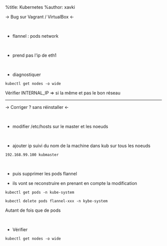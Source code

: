 %title: Kubernetes 
%author: xavki


-> Bug sur Vagrant / VirtualBox <-

<br>

* flannel : pods network

<br>

* prend pas l'ip de eth1

<br>

* diagnostiquer

```
kubectl get nodes -o wide
```

Vérifier INTERNAL_IP => si la même et pas le bon réseau


------------------------------------------------------------

-> Corriger ? sans réinstaller <-


<br>

* modifier /etc/hosts sur le master et les noeuds

<br>

* ajouter ip suivi du nom de la machine dans kub
sur tous les noeuds

```
192.168.99.100 kubmaster
```

<br>

* puis supprimer les pods flannel

* ils vont se reconstruire en prenant en compte la modification

```
kubectl get pods -n kube-system

kubectl delete pods flannel-xxx -n kybe-system
```
Autant de fois que de pods

<br>

* Vérifier

```
kubectl get nodes -o wide
```


